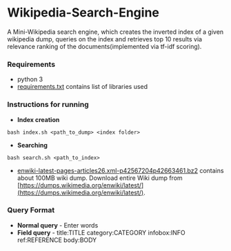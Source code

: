 # Wikipedia-Search-Engine
A Mini-Wikipedia search engine, which creates the inverted index of a given wikipedia dump, queries on the index and retrieves top 10 results via relevance ranking of the documents(implemented via tf-idf scoring).

### Requirements
* python 3
* [requirements.txt](../master/requirements.txt) contains list of libraries used
### Instructions for running
* **Index creation**
```
bash index.sh <path_to_dump> <index folder>
```
* **Searching**
```
bash search.sh <path_to_index>
```
* [enwiki-latest-pages-articles26.xml-p42567204p42663461.bz2](../master/enwiki-latest-pages-articles26.xml-p42567204p42663461.bz2) contains about 100MB wiki dump. Download entire Wiki dump from [https://dumps.wikimedia.org/enwiki/latest/](https://dumps.wikimedia.org/enwiki/latest/).

### Query Format
  * **Normal query** - Enter words
  * **Field query** - title:TITLE category:CATEGORY infobox:INFO ref:REFERENCE body:BODY
